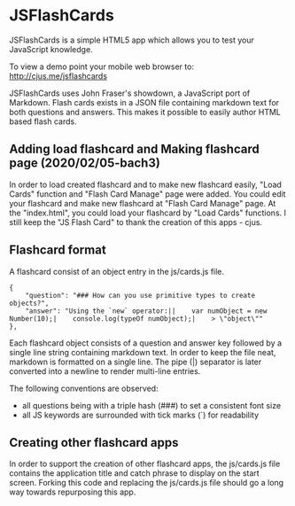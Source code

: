 # JSFlashCards

JSFlashCards is a simple HTML5 app which allows you to test your JavaScript knowledge.

To view a demo point your mobile web browser to:
http://cjus.me/jsflashcards

JSFlashCards uses John Fraser's showdown, a JavaScript port of Markdown. Flash cards exists in a JSON file containing markdown text for both questions and answers. This makes it possible to easily author HTML based flash cards.

## Adding load flashcard and Making flashcard page (2020/02/05-bach3)

In order to load created flashcard and to make new flashcard easily, "Load Cards" function and "Flash Card Manage" page were added. You could edit your flashcard and make new flashcard at "Flash Card Manage" page. At the "index.html", you could load your flashcard by "Load Cards" functions. I still keep the "JS Flash Card" to thank the creation of this apps - cjus.

## Flashcard format

A flashcard consist of an object entry in the js/cards.js file.

    {
        "question": "### How can you use primitive types to create objects?",
        "answer": "Using the `new` operator:||    var numObject = new Number(10);|    console.log(typeOf numObject);|    > \"object\""
    },

Each flashcard object consists of a question and answer key followed by a single line string containing markdown text.
In order to keep the file neat, markdown is formatted on a single line. The pipe (|) separator is later converted into a newline to render multi-line entries.

The following conventions are observed:

* all questions being with a triple hash (###) to set a consistent font size
* all JS keywords are surrounded with tick marks (`) for readability

## Creating other flashcard apps

In order to support the creation of other flashcard apps, the js/cards.js file contains the application title and catch phrase to display on the start screen.
Forking this code and replacing the js/cards.js file should go a long way towards repurposing this app.


